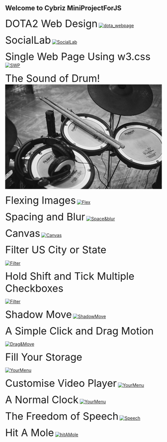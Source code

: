 ## Welcome to Cybriz MiniProjectForJS
<font size="6">DOTA2 Web Design</font>
<a href="https://cybriz.github.io/MiniProjectForJS/dota webpage/index.html"><img src="https://i.imgur.com/TeBnfvM.jpg" alt="dota_webpage"></a>

<font size="6">SocialLab</font>
<a href="https://cybriz.github.io/MiniProjectForJS/SocialLab/src/index.html"><img src="https://i.imgur.com/6qbFXLu.jpg" alt="SocialLab"></a>

<font size="6">Single Web Page Using w3.css</font>
<a href="https://cybriz.github.io/MiniProjectForJS/loke_w3css/index.html"><img src="https://i.imgur.com/ZCgtTBa.jpg" alt="SWP"></a>

<font size="6">The Sound of Drum!</font>
<a href="https://cybriz.github.io/MiniProjectForJS/The Sound Of Drum!/index.html"><img src="drum.jpg" alt="drum"></a>

<font size="6">Flexing Images</font>
<a href="https://cybriz.github.io/MiniProjectForJS/Flexing%20images/index2.html"><img src="https://i.imgur.com/0x8ZM4L.png" alt="Flex"></a>

<font size="6">Spacing and Blur</font>
<a href="https://cybriz.github.io/MiniProjectForJS/Spacing and Blur/index2.html"><img src="https://i.imgur.com/pGMEzrz.jpg" alt="Space&blur"></a>

<font size="6">Canvas</font>
<a href="https://cybriz.github.io/MiniProjectForJS/canvas/index2.html"><img src="https://i.imgur.com/3m2CUAp.jpg" alt="Canvas"></a>

<font size="6">Filter US City or State</font>

<a href="https://cybriz.github.io/MiniProjectForJS/filter US city or state/index2.html"><img src="https://i.imgur.com/oQRDIcq.png" align="center" alt="Filter"></a>

<font size="6">Hold Shift and Tick Multiple Checkboxes</font>

<a href="https://cybriz.github.io/MiniProjectForJS/Hold Shift and Tick Multiple Checkboxes/index2.html"><img src="https://i.imgur.com/tbL9sun.png"  alt="Filter"></a>

<font size="6">Shadow Move</font>
<a href="https://cybriz.github.io/MiniProjectForJS/Shadow Move/index2.html"><img src="https://i.imgur.com/HvFFMSe.jpg"  alt="ShadowMove"></a> 

<font size="6">A Simple Click and Drag Motion</font>

<a href="https://cybriz.github.io/MiniProjectForJS/A Simple Click and Drag Motion/index2.html"><img src="https://i.imgur.com/USKyHEz.png"  alt="Drag&Move"></a>

<font size="6">Fill Your Storage</font>

<a href="https://cybriz.github.io/MiniProjectForJS/Your Storage/index.html"><img src="https://i.imgur.com/UNs6wN6.jpg"  alt="YourMenu"></a> 

<font size="6">Customise Video Player</font>
<a href="https://cybriz.github.io/MiniProjectForJS/Customise Video Player/index.html"><img src="https://i.imgur.com/qJJQcu9.png"  alt="YourMenu"></a>

<font size="6">A Normal Clock</font>
<a href="https://cybriz.github.io/MiniProjectForJS/A Normal Clock/index.html"><img src="https://i.imgur.com/9LXsRru.jpg"  alt="YourMenu"></a>

<font size="6">The Freedom of Speech</font>
<a href="https://cybriz.github.io/MiniProjectForJS/Speech/index.html"><img src="https://i.imgur.com/xUBKZWA.jpg"  alt="Speech"></a>

<font size="6">Hit A Mole</font>
<a href="https://cybriz.github.io/MiniProjectForJS/Hit A Mole/index.html"><img src="https://i.imgur.com/H7cIagr.png"  alt="hitAMole"></a>
